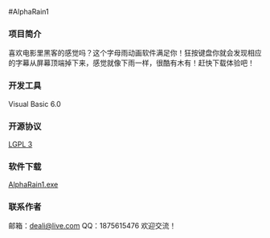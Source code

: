 #AlphaRain1

### 项目简介
喜欢电影里黑客的感觉吗？这个字母雨动画软件满足你！狂按键盘你就会发现相应的字幕从屏幕顶端掉下来，感觉就像下雨一样，很酷有木有！赶快下载体验吧！

### 开发工具
Visual Basic 6.0

### 开源协议
[LGPL 3](http://git.oschina.net/deali/AlphaRain1/blob/master/LICENSE?dir=0&filepath=LICENSE&oid=5cc63c20b453fb272056d6ce14398a593d303a90&sha=b273dd5b7b34ba04dc89b774cdf507b921c0d025)

### 软件下载
[AlphaRain1.exe](http://git.oschina.net/deali/AlphaRain1/attach_files/download?i=16543&u=http%3A%2F%2Ffiles.git.oschina.net%2Fgroup1%2FM00%2F00%2FA6%2FfMqNk1YaM_2APtJxAAA-APxsiZA416.exe%3Ftoken%3Db83230d00b0d8adfb46b37564210272e%26ts%3D1454419275%26attname%3DAlphaRain1.exe)

### 联系作者
邮箱：deali@live.com
QQ：1875615476
欢迎交流！